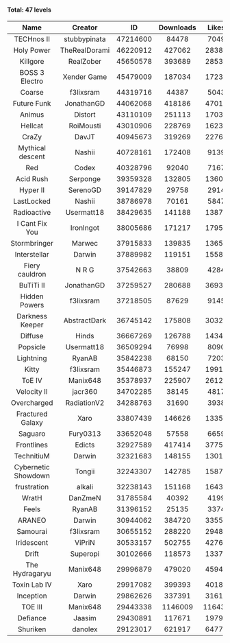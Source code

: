 #### Total: 47 levels

| Name | Creator | ID | Downloads | Likes |
|:---:|:---:|:---:|:---:|:---:|
| TECHnos II | stubbypinata | 47214600 | 84478 | 7049
| Holy Power | TheRealDorami | 46220912 | 427062 | 28380
| Killgore | RealZober | 45650578 | 393689 | 28530
| BOSS 3 Electro | Xender Game | 45479009 | 187034 | 17235
| Coarse | f3lixsram | 44319716 | 44387 | 5043
| Future Funk | JonathanGD | 44062068 | 418186 | 47018
| Animus | Distort | 43110109 | 251113 | 17033
| Hellcat | RoiMousti | 43010906 | 228769 | 16234
| CraZy | DavJT | 40945673 | 319269 | 22763
| Mythical descent | Nashii | 40728161 | 172408 | 9139
| Red | Codex | 40328796 | 92040 | 7167
| Acid Rush | Serponge | 39359328 | 132805 | 13606
| Hyper II | SerenoGD | 39147829 | 29758 | 2914
| LastLocked | Nashii | 38786978 | 70161 | 5847
| Radioactive | Usermatt18 | 38429635 | 141188 | 13871
| I Cant Fix You | IronIngot | 38005686 | 171217 | 17957
| Stormbringer | Marwec | 37915833 | 139835 | 13657
| Interstellar | Darwin | 37889982 | 119151 | 15588
| Fiery cauldron | N R G | 37542663 | 38809 | 4284
| BuTiTi II | JonathanGD | 37259527 | 280688 | 36934
| Hidden Powers | f3lixsram | 37218505 | 87629 | 9145
| Darkness Keeper | AbstractDark | 36745142 | 175808 | 30328
| Diffuse | Hinds | 36667269 | 126788 | 14345
| Popsicle | Usermatt18 | 36509294 | 76998 | 8090
| Lightning | RyanAB | 35842238 | 68150 | 7203
| Kitty | f3lixsram | 35446873 | 155247 | 19911
| ToE IV  | Manix648 | 35378937 | 225907 | 26128
| Velocity II | jacr360 | 34702285 | 38145 | 4817
| Overcharged | RadiationV2 | 34288763 | 31690 | 3938
| Fractured Galaxy  | Xaro | 33807439 | 146626 | 13358
| Saguaro | Fury0313 | 33652048 | 57558 | 6659
| Frontlines | Edicts | 32927589 | 417414 | 37755
| TechnitiuM | Darwin | 32321683 | 148155 | 13019
| Cybernetic Showdown  | Tongii | 32243307 | 142785 | 15872
| frustration | alkali | 32238143 | 151168 | 16433
| WratH | DanZmeN | 31785584 | 40392 | 4199
| Feels | RyanAB | 31396152 | 25135 | 3374
| ARANEO | Darwin | 30944062 | 384720 | 33557
| Samourai | f3lixsram | 30655152 | 288220 | 29486
| Iridescent | ViPriN | 30533157 | 502755 | 42768
| Drift | Superopi | 30102666 | 118573 | 13371
| The Hydragaryu | Manix648 | 29996879 | 479020 | 45940
| Toxin Lab IV | Xaro | 29917082 | 399393 | 40184
| Inception | Darwin | 29862626 | 337391 | 31614
| TOE III | Manix648 | 29443338 | 1146009 | 116434
| Defiance | Jaasim | 29430891 | 117671 | 19792
| Shuriken | danolex | 29123017 | 621917 | 64770
